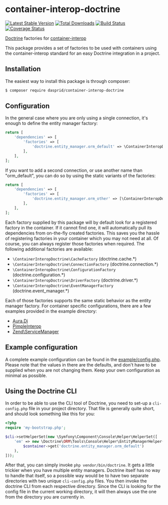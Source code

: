 # container-interop-doctrine

[![Latest Stable Version](https://poser.pugx.org/dasprid/container-interop-doctrine/v/stable)](https://packagist.org/packages/dasprid/container-interop-doctrine)
[![Total Downloads](https://poser.pugx.org/dasprid/container-interop-doctrine/downloads)](https://packagist.org/packages/dasprid/container-interop-doctrine)
[![Build Status](https://api.travis-ci.org/DASPRiD/container-interop-doctrine.png?branch=master)](http://travis-ci.org/DASPRiD/container-interop-doctrine)
[![Coverage Status](https://coveralls.io/repos/DASPRiD/container-interop-doctrine/badge.png?branch=master)](https://coveralls.io/r/DASPRiD/container-interop-doctrine)

[Doctrine](https://github.com/doctrine) factories for [container-interop](https://github.com/container-interop/container-interop)

This package provides a set of factories to be used with containers using the container-interop standard for an easy
Doctrine integration in a project.

## Installation

The easiest way to install this package is through composer:

```bash
$ composer require dasprid/container-interop-doctrine
```

## Configuration

In the general case where you are only using a single connection, it's enough to define the entity manager factory:

```php
return [
    'dependencies' => [
        'factories' => [
            'doctrine.entity_manager.orm_default' => \ContainerInteropDoctrine\EntityManagerFactory::class,
        ],
    ],
];
```

If you want to add a second connection, or use another name than "orm_default", you can do so by using the static
variants of the factories:

```php
return [
    'dependencies' => [
        'factories' => [
            'doctrine.entity_manager.orm_other' => [\ContainerInteropDoctrine\EntityManagerFactory::class, 'orm_other'],
        ],
    ],
];
```

Each factory supplied by this package will by default look for a registered factory in the container. If it cannot find
one, it will automatically pull its dependencies from on-the-fly created factories. This saves you the hassle of
registering factories in your container which you may not need at all. Of course, you can always register those
factories when required. The following additional factories are available:

- ```\ContainerInteropDoctrine\CacheFactory``` (doctrine.cache.*)
- ```\ContainerInteropDoctrine\ConnectionFactory``` (doctrine.connection.*)
- ```\ContainerInteropDoctrine\ConfigurationFactory``` (doctrine.configuration.*)
- ```\ContainerInteropDoctrine\DriverFactory``` (doctrine.driver.*)
- ```\ContainerInteropDoctrine\EventManagerFactory``` (doctrine.event_manager.*)

Each of those factories supports the same static behavior as the entity manager factory. For container specific
configurations, there are a few examples provided in the example directory:

- [Aura.Di](example/aura-di.php)
- [PimpleInterop](example/pimple-interop.php)
- [Zend\ServiceManager](example/zend-servicemanager.php)

## Example configuration

A complete example configuration can be found in the [example/config.php](example/config.php). Please note that the
values in there are the defaults, and don't have to be supplied when you are not changing them. Keep your own
configuration as minimal as possible.

## Using the Doctrine CLI

In order to be able to use the CLI tool of Doctrine, you need to set-up a ```cli-config.php``` file in your project
directory. That file is generally quite short, and should look something like this for you:

```php
<?php
require 'my-bootstrap.php';

$cli->setHelperSet(new \Symfony\Component\Console\Helper\HelperSet([
    'em' => new \Doctrine\ORM\Tools\Console\Helper\EntityManagerHelper(
        $container->get('doctrine.entity_manager.orm_default')
    ),
]));
```

After that, you can simply invoke ```php vendor/bin/doctrine```. It gets a little trickier when you have multiple entity
managers. Doctrine itself has no way to handle that itself, so a possible way would be to have two separate directories
with two unique ```cli-config.php``` files. You then invoke the doctrine CLI from each respective directory. Since the
CLI is looking for the config file in the current working directory, it will then always use the one from the directory
you are currently in.

